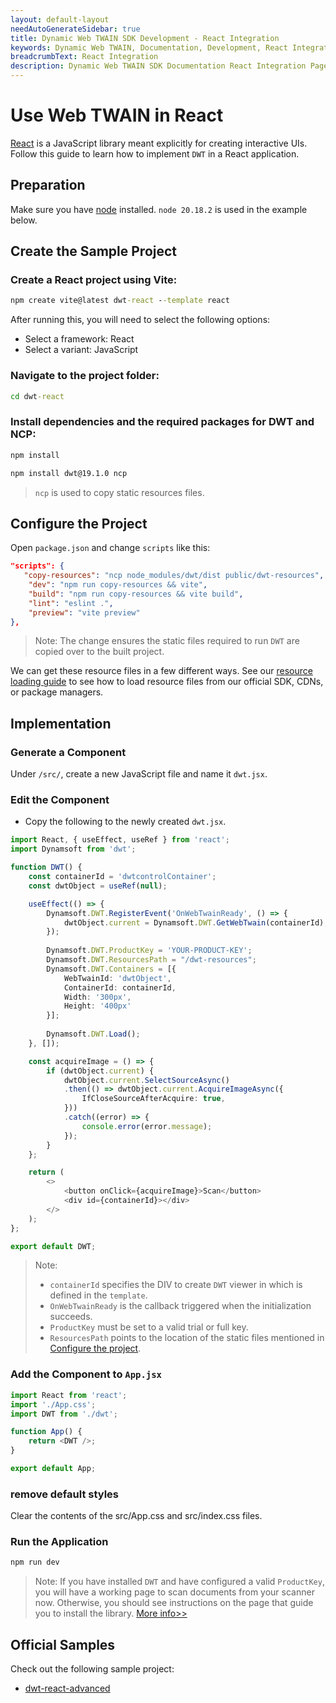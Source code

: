 ```yaml
---
layout: default-layout
needAutoGenerateSidebar: true
title: Dynamic Web TWAIN SDK Development - React Integration
keywords: Dynamic Web TWAIN, Documentation, Development, React Integration
breadcrumbText: React Integration
description: Dynamic Web TWAIN SDK Documentation React Integration Page
---
```


# Use Web TWAIN in React

[React](https://reactjs.org/) is a JavaScript library meant explicitly for creating interactive UIs. Follow this guide to learn how to implement `DWT` in a React application.

## Preparation

Make sure you have [node](https://nodejs.org/) installed. `node 20.18.2` is used in the example below.

## Create the Sample Project

### Create a React project using Vite:

``` cmd
npm create vite@latest dwt-react --template react
```

After running this, you will need to select the following options:
- Select a framework: React
- Select a variant: JavaScript

### Navigate to the project folder:

``` cmd
cd dwt-react
```

### Install dependencies and the required packages for DWT and NCP:

``` cmd
npm install
```

``` cmd
npm install dwt@19.1.0 ncp
```

> `ncp` is used to copy static resources files.

## Configure the Project

Open `package.json` and change `scripts` like this:

``` json
"scripts": {
   "copy-resources": "ncp node_modules/dwt/dist public/dwt-resources",
    "dev": "npm run copy-resources && vite",
    "build": "npm run copy-resources && vite build",
    "lint": "eslint .",
    "preview": "vite preview"
},
```

> Note: The change ensures the static files required to run `DWT` are copied over to the built project.

We can get these resource files in a few different ways. See our [resource loading guide](/_articles/general-usage/resource-loading.md) to see how to load resource files from our official SDK, CDNs, or package managers.

## Implementation

### Generate a Component

Under `/src/`, create a new JavaScript file and name it `dwt.jsx`.

### Edit the Component

* Copy the following to the newly created `dwt.jsx`.

``` typescript
import React, { useEffect, useRef } from 'react';
import Dynamsoft from 'dwt';

function DWT() {
    const containerId = 'dwtcontrolContainer';
    const dwtObject = useRef(null);

    useEffect(() => {
        Dynamsoft.DWT.RegisterEvent('OnWebTwainReady', () => {
            dwtObject.current = Dynamsoft.DWT.GetWebTwain(containerId);
        });
        
        Dynamsoft.DWT.ProductKey = 'YOUR-PRODUCT-KEY';
        Dynamsoft.DWT.ResourcesPath = "/dwt-resources";
        Dynamsoft.DWT.Containers = [{
            WebTwainId: 'dwtObject',
            ContainerId: containerId,
            Width: '300px',
            Height: '400px'
        }];
        
        Dynamsoft.DWT.Load();
    }, []);

    const acquireImage = () => {
        if (dwtObject.current) {
            dwtObject.current.SelectSourceAsync()
            .then(() => dwtObject.current.AcquireImageAsync({
                IfCloseSourceAfterAcquire: true,
            }))
            .catch((error) => {
                console.error(error.message);
            });
        }
    };

    return (
        <>
            <button onClick={acquireImage}>Scan</button>
            <div id={containerId}></div>
        </>
    );
};

export default DWT;
```

> Note:
> * `containerId` specifies the DIV to create `DWT` viewer in which is defined in the `template`.
> * `OnWebTwainReady` is the callback triggered when the initialization succeeds.
> * `ProductKey` must be set to a valid trial or full key.
> * `ResourcesPath` points to the location of the static files mentioned in [Configure the project](#configure-the-project).

### Add the Component to `App.jsx`

``` javascript
import React from 'react';
import './App.css';
import DWT from './dwt';

function App() {
    return <DWT />;
}

export default App;
```

### remove default styles
Clear the contents of the src/App.css and src/index.css files.

### Run the Application

``` cmd
npm run dev
```

> Note: If you have installed `DWT` and have configured a valid `ProductKey`, you will have a working page to scan documents from your scanner now. Otherwise, you should see instructions on the page that guide you to install the library. [More info>>](/_articles/general-usage/initialization.md#installation-of-the-dynamsoft-service)

## Official Samples

Check out the following sample project:

* [dwt-react-advanced](https://github.com/Dynamsoft/web-twain-react-advanced)
